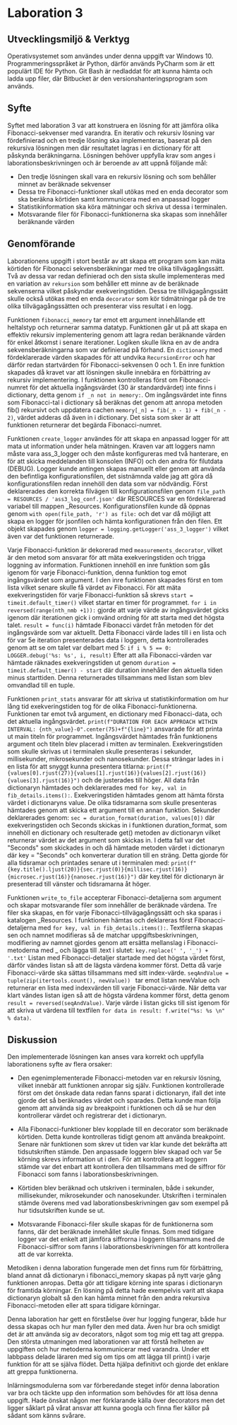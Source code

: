 # Laboration 3

## Utvecklingsmiljö & Verktyg

Operativsystemet som användes under denna uppgift var Windows 10. Programmeringsspråket är Python,
därför används PyCharm som är ett populärt IDE för Python. Git Bash är nedladdat för att kunna 
hämta och ladda upp filer, där Bitbucket är den versionshanteringsprogram som används.


## Syfte

Syftet med laboration 3 var att konstruera en lösning för att jämföra olika Fibonacci-sekvenser
med varandra. En iterativ och rekursiv lösning var fördefinierad och en tredje lösning ska
implementeras, baserat på den rekursiva lösningen men där resultatet lagras i en dictionary för
att påskynda beräkningarna. Lösningen behöver uppfylla krav som anges i laborationsbeskrivningen
och är beroende av att uppnå följande mål:
* Den tredje lösningen skall vara en rekursiv lösning och som behåller minnet av beräknade sekvenser
* Dessa tre Fibonacci-funktioner skall utökas med en enda decorator som ska beräkna körtiden samt 
kommunicera med en anpassad logger
* Statistikinformation ska köra mätningar och skriva ut dessa i terminalen.
* Motsvarande filer för Fibonacci-funktionerna ska skapas som innehåller beräknande värden

## Genomförande

Laborationens uppgift i stort består av att skapa ett program som kan mäta körtiden för
Fibonacci sekvensberäkningar med tre olika tillvägagångssätt. Två av dessa var redan definierad och
den sista skulle implementeras med en variation av `rekursion` som behåller ett minne av de beräknade
sekvenserna vilket påskyndar exekveringstiden. Dessa tre tillvägagångssätt skulle också utökas med en
enda `decorator` som kör tidmätningar på de tre olika tillvägagångssätten och presenterar viss
resultat i en logg.

Funktionen `fibonacci_memory` tar emot ett argument innehållande ett heltalstyp och returnerar
samma datatyp. Funktionen går ut på att skapa en effektiv rekursiv implementering genom att lagra
redan beräknande värden för enkel åtkomst i senare iterationer. Logiken skulle likna en av de andra
sekvensberäkningarna som var definierad på förhand. En `dictionary` med fördeklarerade värden skapades för att
undvika `RecursionError` och har därför redan startvärden för Fibonacci-sekvensen 0 och 1. 
En inre funktion skapades då kravet var att lösningen skulle innebära en förbättring av 
rekursiv implementering. I funktionen kontrolleras först om Fibonacci-numret för det aktuella ingångsvärdet (30 är 
standardvärdet) inte
finns i dictionary, detta genom `if _n not in memory:`. Om ingångsvärdet inte finns som
Fibonacci-tal i dictionary så beräknas det genom att anropa metoden fib() rekursivt och uppdatera cachen 
`memory[_n] = fib(_n - 1) + fib(_n - 2)`, värdet adderas då även in i dictionary. Det sista som sker är att 
funktionen returnerar det begärda Fibonacci-numret.

Funktionen `create_logger` användes för att skapa en anpassad logger för att mata ut information under hela
mätningen. Kraven var att loggers namn måste vara ass_3_logger och den måste konfigureras med två hanterare, en
för att skicka meddelanden till konsolen (INFO) och den andra för filutdata (DEBUG). Logger kunde antingen skapas
manuellt eller genom att använda den befintliga konfigurationsfilen, det sistnämnda valde jag att göra då
konfigurationsfilen redan innehöll den data som var nödvändig. Först deklarerades den korrekta filvägen till 
konfigurationsfilen genom `file_path = RESOURCES / 'ass3_log_conf.json'` där RESOURCES var en fördeklarerad
variabel till mappen _Resources. Konfigurationsfilen kunde då öppnas genom `with open(file_path, 'r') as file:`
och det var då möjligt att skapa en logger för jsonfilen och hämta konfigurationen från den filen. Ett objekt
skapades genom `logger = logging.getLogger('ass_3_logger')` vilket även var det funktionen returnerade.

Varje Fibonacci-funktion är dekorerad med `measurements_decorator`, vilket är den metod som ansvarar för att mäta
exekveringstiden och trigga loggning av information. Funktionen innehöll en inre funktion som gås igenom för varje
Fibonacci-funktion, denna funktion tog emot ingångsvärdet som argument. I den inre funktionen skapades först en 
tom lista vilket senare skulle få värdet av
Fibonacci. För att mäta exekveringstiden för varje Fibonacci-funktion så skrevs `start = timeit.default_timer()`
vilket startar en timer för programmet. `for i in reversed(range(nth_nmb +1)):` gjorde att varje värde av
ingångsvärdet gicks igenom där iterationen gick i omvänd ordning för att starta med det högsta talet.
`result = func(i)` hämtade Fibonacci värdet från metoden för det ingångsvärde som var aktuellt. Detta Fibonacci
värde lades till i en lista och för var 5e iteration presenterades data i loggern, detta kontrollerades genom att
se om talet var delbart med 5: `if i % 5 == 0: 
LOGGER.debug('%s: %s', i, result)` Efter att alla Fibonacci-värden var hämtade räknades exekveringstiden ut genom
`duration = timeit.default_timer() - start` där duration innehåller den aktuella tiden minus starttiden. Denna
returnerades tillsammans med listan som blev omvandlad till en tuple.

Funktionen `print_stats` ansvarar för att skriva ut statistikinformation om hur lång tid exekveringstiden tog för
de olika Fibonacci-funktionerna. Funktionen tar emot två argument, en dictionary med Fibonacci-data, och det aktuella
ingångsvärdet.
`print(f"DURATION FOR EACH APPROACH WITHIN INTERVAL: {nth_value}-0".center(75)+f"{line}")` ansvarade för att printa
ut main titeln för programmet. Ingångsvärdet hämtades från funktionens argument och titeln blev placerad i mitten
av terminalen. Exekveringstiden som skulle skrivas ut i terminalen skulle presenteras i sekunder, millisekunder,
mikrosekunder och nanosekunder. Dessa strängar lades in i en lista för att snyggt kunna presentera titlarna:
`print(f"{values[0].rjust(27)}{values[1].rjust(16)}{values[2].rjust(16)}{values[3].rjust(16)}")` och de justerades
till höger. All data från dictionaryn hämtades och deklarerades med `for key, val in fib_details.items():`.
Exekveringstiden hämtades genom att hämta första värdet i dictionaryns value. De olika tidsramarna som skulle 
presenteras hämtades genom att skicka ett argument till en annan funktion. Sekunder deklarerades genom:
`sec = duration_format(duration, values[0])` där exekveringstiden och Seconds skickas in i funktionen
duration_format, som innehöll en dictionary och resulterade get() metoden av dictionaryn vilket returnerar värdet
av det argument som skickas in. I detta fall var det "Seconds" som skickades in och då hämtade metoden värdet i 
dictionaryn där
key = "Seconds" och konverterar duration till en sträng. Detta gjorde för alla tidsramar och printades senare ut i terminalen med:
`print(f"{key.title().ljust(20)}{sec.rjust(0)}{millisec.rjust(16)}{microsec.rjust(16)}{nanosec.rjust(16)}")`
där key.titel för dictionaryn är presenterad till vänster och tidsramarna åt höger.

Funktionen `write_to_file` accepterar Fibonacci-detaljerna som argument och skapar motsvarande filer som innehåller
de beräknade värdena. Tre filer ska skapas, en för varje Fibonacci-tillvägagångssätt och ska sparas i katalogen
_Resources. I funktionen hämtas och deklareras först Fibonacci-detaljerna med 
`for key, val in fib_details.items():`.
Textfilerna skapas sen och namnet modifieras så de matchar uppgiftsbeskrivningen, modifiering av namnet gjordes
genom att ersätta mellanslag i Fibonacci-metoderna med _ och lägga till .text i slutet:
`key.replace(' ', '_') + '.txt'` Listan med Fibonacci-detaljer startade med det högsta värdet först, därför
vändes listan så att de lägsta värdena kommer först. Detta då varje Fibonacci-värde ska sättas tillsammans med sitt
index-värde. `seqAndValue = tuple(zip(itertools.count(), newValue)) ` tar emot listan newValue och returnerar en
lista med indexvärden till varje Fibonacci-värde. När detta var klart vändes listan igen så att de högsta värdena
kommer först, detta genom `result = reversed(seqAndValue)`. Varje värde i listan gicks till sist igenom för att
skriva ut värdena till textfilen `for data in result: f.write("%s: %s \n" % data)`.


## Diskussion

Den implementerade lösningen kan anses vara korrekt och uppfylla laborationens syfte av flera orsaker:
* Den egenimplementerade Fibonacci-metoden var en rekursiv lösning, vilket innebär att funktionen
anropar sig själv. Funktionen kontrollerade först om det önskade data redan fanns sparat i 
dictionaryn, ifall det inte gjorde det så beräknades värdet och sparades. Detta kunde man följa genom
att använda sig av breakpoint i funktionen och då se hur den kontrollerar värdet och registrerar
det i dictionaryn.

* Alla Fibonacci-funktioner blev kopplade till en decorator som beräknade körtiden. Detta kunde
kontrolleras tidigt genom att använda breakpoint. Senare när funktionen som skrev ut tiden var klar
kunde det bekräfta att tidsutskriften stämde. Den anpassade loggern blev skapad och var 5e körning
skrevs information ut i den. För att kontrollera att loggern stämde var det enbart att kontrollera
den tillsammans med de siffror för Fibonacci som fanns i laborationsbeskrivningen.

* Körtiden blev beräknad och utskriven i terminalen, både i sekunder, millisekunder, mikrosekunder
och nanosekunder. Utskriften i terminalen stämde överens med vad laborationsbeskrivningen gav som
exempel på hur tidsutskriften kunde se ut.

* Motsvarande Fibonacci-filer skulle skapas för de funktionerna som fanns, där det beräknade innehållet
skulle finnas. Som med tidigare logger var det enkelt att jämföra siffrorna i loggern tillsammans med
de Fibonacci-siffror som fanns i laborationsbeskrivningen för att kontrollera att de var korrekta.

Metodiken i denna laboration fungerade men det finns rum för förbättring, bland annat
då dictionaryn i fibonacci_memory skapas på nytt varje gång funktionen anropas. Detta gör att tidigare
körning inte sparas i dictionaryn för framtida körningar. En lösning på detta hade exempelvis varit
att skapa dictionaryn globalt så den kan hämta minnet från den andra rekursiva Fibonacci-metoden
eller att spara tidigare körningar.

Denna laboration har gett en förståelse över hur logging fungerar, både hur dessa skapas och hur man fyller den med 
data. Även hur bra och smidigt det är att använda sig av decorators, något som tog mig ett tag att greppa. Den
största utmaningen med laborationen var att förstå helheten av uppgiften och hur metoderna kommunicerar med varandra.
Under ett labbpass delade läraren med sig om tips om att lägga till print() i varje funktion för att se själva
flödet. Detta hjälpa definitivt och gjorde det enklare att greppa funktionerna.

Inlärningsmodulerna som var förberedande steget inför denna laboration var bra och täckte upp den information
som behövdes för att lösa denna uppgift. Hade önskat någon mer förklarande källa över decorators men det ligger
såklart på vårat ansvar att kunna googla och finna fler källor på sådant som känns svårare.